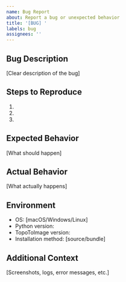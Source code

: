 ```yaml
---
name: Bug Report
about: Report a bug or unexpected behavior
title: '[BUG] '
labels: bug
assignees: ''
---
```


## Bug Description
[Clear description of the bug]

## Steps to Reproduce
1.
2.
3.

## Expected Behavior
[What should happen]

## Actual Behavior
[What actually happens]

## Environment
- OS: [macOS/Windows/Linux]
- Python version:
- TopoToImage version:
- Installation method: [source/bundle]

## Additional Context
[Screenshots, logs, error messages, etc.]
